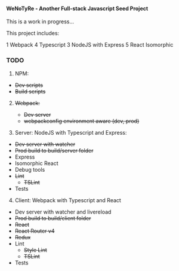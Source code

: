 #### WeNoTyRe - Another Full-stack Javascript Seed Project

This is a work in progress...

This project includes:

1  Webpack
4  Typescript
3  NodeJS with Express
5  React Isomorphic



### TODO
1. NPM:
  * ~~Dev scripts~~
  * ~~Build scripts~~


2. ~~Webpack:~~
    * ~~Dev server~~
    * ~~webpackconfig environment aware (dev, prod)~~


3. Server: NodeJS with Typescript and Express:

  * ~~Dev server with watcher~~
  * ~~Prod build to build/server folder~~
  * Express
  * Isomorphic React
  * Debug tools
  * ~~Lint~~
    * ~~TSLint~~
  * Tests


4. Client: Webpack with Typescript and React
  * Dev server with watcher and livereload
  * ~~Prod build to build/client folder~~
  * ~~React~~
  * ~~React Router v4~~
  * ~~Redux~~
  * Lint
    * ~~Style Lint~~
    * ~~TSLint~~
  * Tests
